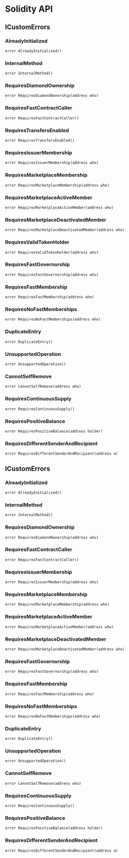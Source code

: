 # Solidity API

## ICustomErrors

### AlreadyInitialized

```solidity
error AlreadyInitialized()
```

### InternalMethod

```solidity
error InternalMethod()
```

### RequiresDiamondOwnership

```solidity
error RequiresDiamondOwnership(address who)
```

### RequiresFastContractCaller

```solidity
error RequiresFastContractCaller()
```

### RequiresTransfersEnabled

```solidity
error RequiresTransfersEnabled()
```

### RequiresIssuerMembership

```solidity
error RequiresIssuerMembership(address who)
```

### RequiresMarketplaceMembership

```solidity
error RequiresMarketplaceMembership(address who)
```

### RequiresMarketplaceActiveMember

```solidity
error RequiresMarketplaceActiveMember(address who)
```

### RequiresMarketplaceDeactivatedMember

```solidity
error RequiresMarketplaceDeactivatedMember(address who)
```

### RequiresValidTokenHolder

```solidity
error RequiresValidTokenHolder(address who)
```

### RequiresFastGovernorship

```solidity
error RequiresFastGovernorship(address who)
```

### RequiresFastMembership

```solidity
error RequiresFastMembership(address who)
```

### RequiresNoFastMemberships

```solidity
error RequiresNoFastMemberships(address who)
```

### DuplicateEntry

```solidity
error DuplicateEntry()
```

### UnsupportedOperation

```solidity
error UnsupportedOperation()
```

### CannotSelfRemove

```solidity
error CannotSelfRemove(address who)
```

### RequiresContinuousSupply

```solidity
error RequiresContinuousSupply()
```

### RequiresPositiveBalance

```solidity
error RequiresPositiveBalance(address holder)
```

### RequiresDifferentSenderAndRecipient

```solidity
error RequiresDifferentSenderAndRecipient(address a)
```

## ICustomErrors

### AlreadyInitialized

```solidity
error AlreadyInitialized()
```

### InternalMethod

```solidity
error InternalMethod()
```

### RequiresDiamondOwnership

```solidity
error RequiresDiamondOwnership(address who)
```

### RequiresFastContractCaller

```solidity
error RequiresFastContractCaller()
```

### RequiresIssuerMembership

```solidity
error RequiresIssuerMembership(address who)
```

### RequiresMarketplaceMembership

```solidity
error RequiresMarketplaceMembership(address who)
```

### RequiresMarketplaceActiveMember

```solidity
error RequiresMarketplaceActiveMember(address who)
```

### RequiresMarketplaceDeactivatedMember

```solidity
error RequiresMarketplaceDeactivatedMember(address who)
```

### RequiresFastGovernorship

```solidity
error RequiresFastGovernorship(address who)
```

### RequiresFastMembership

```solidity
error RequiresFastMembership(address who)
```

### RequiresNoFastMemberships

```solidity
error RequiresNoFastMemberships(address who)
```

### DuplicateEntry

```solidity
error DuplicateEntry()
```

### UnsupportedOperation

```solidity
error UnsupportedOperation()
```

### CannotSelfRemove

```solidity
error CannotSelfRemove(address who)
```

### RequiresContinuousSupply

```solidity
error RequiresContinuousSupply()
```

### RequiresPositiveBalance

```solidity
error RequiresPositiveBalance(address holder)
```

### RequiresDifferentSenderAndRecipient

```solidity
error RequiresDifferentSenderAndRecipient(address a)
```


